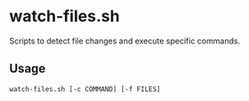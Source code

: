 # watch-files.sh

Scripts to detect file changes and execute specific commands.

## Usage

```
watch-files.sh [-c COMMAND] [-f FILES]
```
